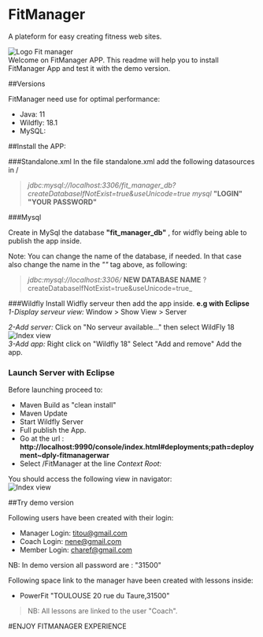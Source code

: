 # FitManager
A plateform for easy creating fitness web sites. 

![Logo Fit manager](logo.png)<br/>
Welcome on FitManager APP.
This readme will help you to install FitManager App and test it with the demo version.

##Versions

FitManager need use for optimal performance:
+ Java:  11
+ Wildfly: 18.1 
+ MySQL:


##Install the APP:

###Standalone.xml
In the file standalone.xml add the following datasources in <datasources>/

>_<datasource jndi-name="java:jboss/datasources/mysql-datasource" pool-name="MySQLDSPool" enabled="true" use-java-context="true" statistics-enabled="${wildfly.datasources.statistics-enabled:${wildfly.statistics-enabled:false}}">_
    _<connection-url>jdbc:mysql://localhost:3306/fit_manager_db?createDatabaseIfNotExist=true&amp;useUnicode=true</connection-url>_
>    _<driver>mysql</driver>_
>    _<security>_
>        _<user-name>_ __"LOGIN"__ _</user-name>_
>        _<password>_ __"YOUR__ __PASSWORD"__  _</password>_
>    _</security>_
>_</datasource>_

###Mysql

Create in MySql the database __"fit_manager_db"__ , for widfly being able to publish the app inside. 

Note: You can change the name of the database, if needed. 
In that case also change the name in the _"<datasource>"_ tag above, as following:
> _<connection-url>jdbc:mysql://localhost:3306/_ __NEW DATABASE NAME__ ?createDatabaseIfNotExist=true&amp;useUnicode=true</connection-url>_


###Wildfly
Install Widfly serveur then add the app inside.
__e.g with Eclipse__
 _1-Display serveur view:_
 Window > Show View > Server
 
 _2-Add server:_
 Click on "No serveur available..." then select WildFly 18
 <br/>
 ![Index view](addapp0.png)
 <br/>
 _3-Add app:_
 Right click on "Wildfly 18"
 Select "Add and remove"
 Add the app.


### Launch Server with Eclipse
Before launching proceed to:
* Maven Build as "clean install"
* Maven Update
* Start Wildfly Server
* Full publish the App.
* Go at the url : **http://localhost:9990/console/index.html#deployments;path=deployment~dply-fitmanagerwar**
* Select /FitManager at the line _Context Root:_

You should access the following view in navigator:
<br/>
![Index view](index.png)
<br/>

##Try demo version

Following users have been created with their login:
* Manager   Login: titou@gmail.com
* Coach     Login: nene@gmail.com
* Member    Login: charef@gmail.com

NB: In demo version all password are : "31500"

Following space link to the manager have been created with lessons inside:
+ PowerFit  "TOULOUSE 20 rue du Taure,31500"

>NB: All lessons are linked to the user "Coach".



#ENJOY FITMANAGER EXPERIENCE



